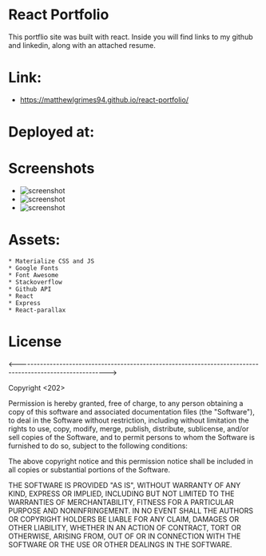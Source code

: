 # React Portfolio

This portflio site was built with react. Inside you will find links to my github and linkedin, along with an attached resume.

# Link:
   * https://matthewlgrimes94.github.io/react-portfolio/

# Deployed at:

# Screenshots
   * ![screenshot](https://github.com/Matthewlgrimes94/Portfolio-2/blob/master/images/Screenshot%20(26).png)
   * ![screenshot](https://github.com/Matthewlgrimes94/Portfolio-2/blob/master/images/Screenshot%20(27).png)
   * ![screenshot](https://github.com/Matthewlgrimes94/Portfolio-2/blob/master/images/Screenshot%20(28).png)
# Assets:
    * Materialize CSS and JS
    * Google Fonts
    * Font Awesome
    * Stackoverflow
    * Github API
    * React
    * Express
    * React-parallax

# License

<---------------------------------------------------------------------------------------------------------->

Copyright <202> <Matthew Grimes>

Permission is hereby granted, free of charge, to any person obtaining a copy of this software and associated documentation files (the "Software"), to deal in the Software without restriction, including without limitation the rights to use, copy, modify, merge, publish, distribute, sublicense, and/or sell copies of the Software, and to permit persons to whom the Software is furnished to do so, subject to the following conditions:

The above copyright notice and this permission notice shall be included in all copies or substantial portions of the Software.

THE SOFTWARE IS PROVIDED "AS IS", WITHOUT WARRANTY OF ANY KIND, EXPRESS OR IMPLIED, INCLUDING BUT NOT LIMITED TO THE WARRANTIES OF MERCHANTABILITY, FITNESS FOR A PARTICULAR PURPOSE AND NONINFRINGEMENT. IN NO EVENT SHALL THE AUTHORS OR COPYRIGHT HOLDERS BE LIABLE FOR ANY CLAIM, DAMAGES OR OTHER LIABILITY, WHETHER IN AN ACTION OF CONTRACT, TORT OR OTHERWISE, ARISING FROM, OUT OF OR IN CONNECTION WITH THE SOFTWARE OR THE USE OR OTHER DEALINGS IN THE SOFTWARE.


